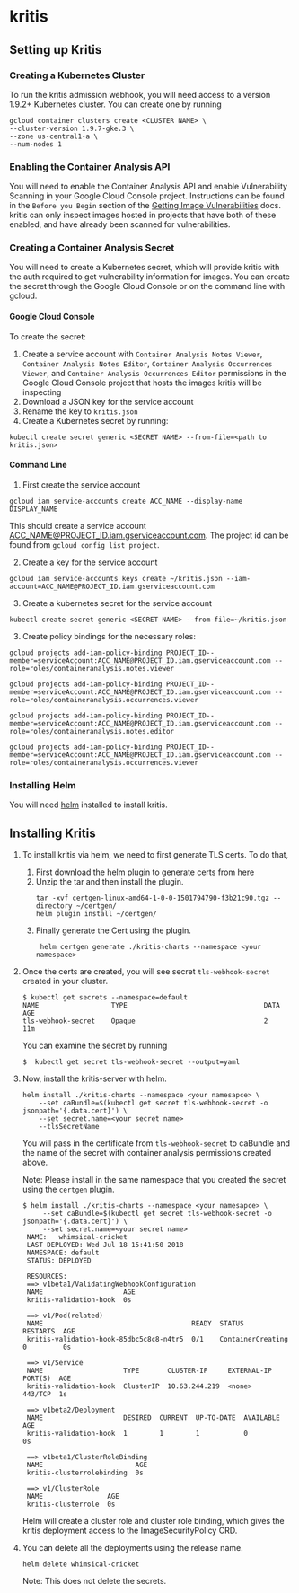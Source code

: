 # kritis

## Setting up Kritis

### Creating a Kubernetes Cluster

To run the kritis admission webhook, you will need access to a version 1.9.2+ Kubernetes cluster.
You can create one by running
```
gcloud container clusters create <CLUSTER NAME> \
--cluster-version 1.9.7-gke.3 \
--zone us-central1-a \
--num-nodes 1
```

### Enabling the Container Analysis API

You will need to enable the Container Analysis API and enable Vulnerability Scanning in your Google Cloud Console project.
Instructions can be found in the `Before you Begin` section of the [Getting Image Vulnerabilities](https://cloud.google.com/container-registry/docs/get-image-vulnerabilities#before_you_begin) docs.
kritis can only inspect images hosted in projects that have both of these enabled, and have already been scanned for vulnerabilities.

### Creating a Container Analysis Secret
You will need to create a Kubernetes secret, which will provide kritis with the auth required to get vulnerability information for images. You can create the secret through the Google Cloud Console or on the command line with gcloud.

#### Google Cloud Console
To create the secret:
1. Create a service account with `Container Analysis Notes Viewer`, `Container Analysis Notes Editor`, `Container Analysis Occurrences Viewer`, and `Container Analysis Occurrences Editor` permissions in the Google Cloud Console project that hosts the images kritis will be inspecting
2. Download a JSON key for the service account
3. Rename the key to `kritis.json`
4. Create a Kubernetes secret by running:
```
kubectl create secret generic <SECRET NAME> --from-file=<path to kritis.json>
```

#### Command Line

1. First create the service account
```
gcloud iam service-accounts create ACC_NAME --display-name DISPLAY_NAME
```
This should create a service account ACC_NAME@PROJECT_ID.iam.gserviceaccount.com. 
The project id can be found from `gcloud config list project`.

2. Create a key for the service account
```
gcloud iam service-accounts keys create ~/kritis.json --iam-account=ACC_NAME@PROJECT_ID.iam.gserviceaccount.com
```

3. Create a kubernetes secret for the service account
```
kubectl create secret generic <SECRET NAME> --from-file=~/kritis.json
```

3. Create policy bindings for the necessary roles:

```
gcloud projects add-iam-policy-binding PROJECT_ID--member=serviceAccount:ACC_NAME@PROJECT_ID.iam.gserviceaccount.com --role=roles/containeranalysis.notes.viewer

gcloud projects add-iam-policy-binding PROJECT_ID--member=serviceAccount:ACC_NAME@PROJECT_ID.iam.gserviceaccount.com --role=roles/containeranalysis.occurrences.viewer

gcloud projects add-iam-policy-binding PROJECT_ID--member=serviceAccount:ACC_NAME@PROJECT_ID.iam.gserviceaccount.com --role=roles/containeranalysis.notes.editor

gcloud projects add-iam-policy-binding PROJECT_ID--member=serviceAccount:ACC_NAME@PROJECT_ID.iam.gserviceaccount.com --role=roles/containeranalysis.occurrences.viewer
```

### Installing Helm

You will need [helm](https://docs.helm.sh/using_helm/) installed to install kritis. 

## Installing Kritis
1. To install kritis via helm, we need to first generate TLS certs.
   To do that,
   1. First download the helm plugin to generate certs from [here](https://github.com/SUSE/helm-certgen/releases)
   2. Unzip the tar and then install the plugin.
      ```
      tar -xvf certgen-linux-amd64-1-0-0-1501794790-f3b21c90.tgz --directory ~/certgen/
      helm plugin install ~/certgen/
      ```
   3. Finally generate the Cert using the plugin.
      ```
       helm certgen generate ./kritis-charts --namespace <your namespace>
      ```

2. Once the certs are created, you will see secret `tls-webhook-secret` created in your cluster.
   ```
   $ kubectl get secrets --namespace=default
   NAME                  TYPE                                  DATA      AGE
   tls-webhook-secret    Opaque                                2         11m
   ```
   You can examine the secret by running
   ```
   $  kubectl get secret tls-webhook-secret --output=yaml
   ```

3. Now, install the kritis-server with helm.
    ```
    helm install ./kritis-charts --namespace <your namesapce> \
        --set caBundle=$(kubectl get secret tls-webhook-secret -o jsonpath='{.data.cert}') \
        --set secret.name=<your secret name>
        --tlsSecretName
    ```   
   You will pass in the certificate from `tls-webhook-secret` to caBundle and the name of the secret with container analysis permissions created above.
   
   Note: Please install in the same namespace that you created the secret using the `certgen` plugin.
   ```
   $ helm install ./kritis-charts --namespace <your namesapce> \
        --set caBundle=$(kubectl get secret tls-webhook-secret -o jsonpath='{.data.cert}') \
        --set secret.name=<your secret name>
    NAME:   whimsical-cricket
    LAST DEPLOYED: Wed Jul 18 15:41:50 2018
    NAMESPACE: default
    STATUS: DEPLOYED

    RESOURCES:
    ==> v1beta1/ValidatingWebhookConfiguration
    NAME                    AGE
    kritis-validation-hook  0s

    ==> v1/Pod(related)
    NAME                                     READY  STATUS             RESTARTS  AGE
    kritis-validation-hook-85dbc5c8c8-n4tr5  0/1    ContainerCreating  0         0s

    ==> v1/Service
    NAME                    TYPE       CLUSTER-IP     EXTERNAL-IP  PORT(S)  AGE
    kritis-validation-hook  ClusterIP  10.63.244.219  <none>       443/TCP  1s

    ==> v1beta2/Deployment
    NAME                    DESIRED  CURRENT  UP-TO-DATE  AVAILABLE  AGE
    kritis-validation-hook  1        1        1           0          0s

    ==> v1beta1/ClusterRoleBinding
    NAME                       AGE
    kritis-clusterrolebinding  0s

    ==> v1/ClusterRole
    NAME                AGE
    kritis-clusterrole  0s
    ```
    Helm will create a cluster role and cluster role binding, which gives the kritis deployment access to the ImageSecurityPolicy CRD. 

4. You can delete all the deployments using the release name.
   ```
   helm delete whimsical-cricket
   ```
   Note: This does not delete the secrets.
